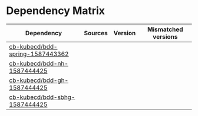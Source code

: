 # Dependency Matrix

Dependency | Sources | Version | Mismatched versions
---------- | ------- | ------- | -------------------
[cb-kubecd/bdd-spring-1587443362](https://github.com/cb-kubecd/bdd-spring-1587443362.git) |  | []() | 
[cb-kubecd/bdd-nh-1587444425](https://github.com/cb-kubecd/bdd-nh-1587444425.git) |  | []() | 
[cb-kubecd/bdd-gh-1587444425](https://github.com/cb-kubecd/bdd-gh-1587444425.git) |  | []() | 
[cb-kubecd/bdd-sbhg-1587444425](https://github.com/cb-kubecd/bdd-sbhg-1587444425.git) |  | []() | 
